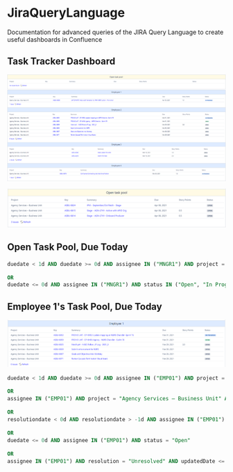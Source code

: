 # JiraQueryLanguage
Documentation for advanced queries of the JIRA Query Language to create useful dashboards in Confluence
## Task Tracker Dashboard
![Screenshot](blogpics/dashboard.png)


![Screenshot](blogpics/OpenPool.png)
## Open Task Pool, Due Today
```SQL
duedate < 1d AND duedate >= 0d AND assignee IN ("MNGR1") AND project = "Agency Services – Business Unit"
```
```SQL
OR
duedate <= 0d AND assignee IN ("MNGR1") AND status IN ("Open", "In Progress")
```

## Employee 1's Task Pool, Due Today
![Screenshot](blogpics/Employee1.png)
```SQL
duedate < 1d AND duedate >= 0d AND assignee IN ("EMP01") AND project = "Agency Services – Business Unit"
```
```SQL
OR
assignee IN ("EMP01") AND project = "Agency Services – Business Unit" AND status = "In Progress" 
```
```SQL
OR
resolutiondate < 0d AND resolutiondate > -1d AND assignee IN ("EMP01") AND status IN ("Done", "Blocked")
```
```SQL
OR
duedate <= 0d AND assignee IN ("EMP01") AND status = "Open"
```
```SQL
OR
assignee IN ("EMP01") AND resolution = "Unresolved" AND updatedDate <= 0d AND updatedDate > -1d AND status IN ("Blocked", "Done")
```

